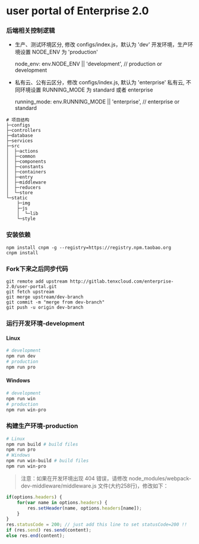 # user portal of Enterprise 2.0


### 后端相关控制逻辑
* 生产、测试环境区分, 修改 configs/index.js，默认为 'dev' 开发环境，生产环境设置 NODE_ENV 为 'production'

  node_env: env.NODE_ENV || 'development', // production or development

* 私有云、公有云区分，修改 configs/index.js, 默认为 'enterprise' 私有云, 不同环境设置 RUNNING_MODE 为 standard 或者 enterprise

  running_mode: env.RUNNING_MODE || 'enterprise', // enterprise or standard


```
# 项目结构
├─configs
├─controllers
├─database
├─services
├─src
│  ├─actions
│  ├─common
│  ├─components
│  ├─constants
│  ├─containers
│  ├─entry
│  ├─middleware
│  ├─reducers
│  └─store
└─static
    ├─img
    ├─js
    │  └─lib
    └─style
```
### 安装依赖
```
npm install cnpm -g --registry=https://registry.npm.taobao.org
cnpm install
```
### Fork下来之后同步代码
```
git remote add upstream http://gitlab.tenxcloud.com/enterprise-2.0/user-portal.git
git fetch upstream
git merge upstream/dev-branch
git commit -m "merge from dev-branch"
git push -u origin dev-branch
```
### 运行开发环境-development
#### Linux
```bash
# development
npm run dev
# production
npm run pro
```
#### Windows
```bash
# development
npm run win
# production
npm run win-pro
```
### 构建生产环境-production
```bash
# Linux
npm run build # build files
npm run pro
# Windows
npm run win-build # build files
npm run win-pro
```
> 注意：如果在开发环境出现 404 错误，请修改 node_modules/webpack-dev-middleware/middleware.js 文件(大约258行)，修改如下：
```javascript
if(options.headers) {
    for(var name in options.headers) {
        res.setHeader(name, options.headers[name]);
    }
}
res.statusCode = 200; // just add this line to set statusCode=200 !!
if (res.send) res.send(content);
else res.end(content);
```